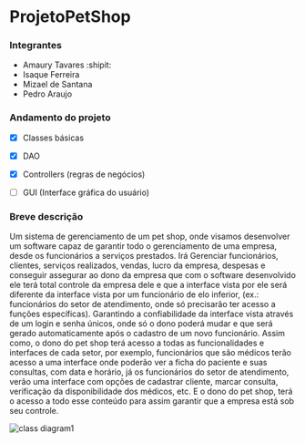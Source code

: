 # ProjetoPetShop

### Integrantes
- Amaury Tavares  :shipit:
- Isaque Ferreira
- Mizael de Santana
- Pedro Araujo
### Andamento do projeto 
- [x] Classes básicas
- [x] DAO
- [x] Controllers (regras de negócios)
- [ ] GUI (Interface gráfica do usuário)


### Breve descrição
Um sistema de gerenciamento de um pet shop, onde visamos desenvolver um software capaz de garantir todo o gerenciamento de uma empresa, desde os funcionários a serviços prestados. Irá Gerenciar funcionários, clientes, serviços realizados, vendas, lucro da empresa, despesas e conseguir assegurar ao dono da empresa que com o software desenvolvido ele terá total controle da empresa dele e que a interface vista por ele será diferente da interface vista por um funcionário de elo inferior, (ex.: funcionários do setor de atendimento, onde só precisarão ter acesso a funções específicas). Garantindo a confiabilidade da interface vista através de um login e senha únicos, onde só o dono poderá mudar e que será gerado automaticamente após o cadastro de um novo funcionário. Assim como, o dono do pet shop terá acesso a todas as funcionalidades e interfaces de cada setor, por exemplo, funcionários que são médicos terão acesso a uma interface onde poderão ver a ficha do paciente e suas consultas, com data e horário, já os funcionários do setor de atendimento, verão uma interface com opções de cadastrar cliente, marcar consulta, verificação da disponibilidade dos médicos, etc. E o dono do pet shop, terá o acesso a todo esse conteúdo para assim garantir que a empresa está sob seu controle.

![class diagram1](https://user-images.githubusercontent.com/29295552/26999139-0fd12762-4d69-11e7-9672-6d19b35c9781.jpg)
